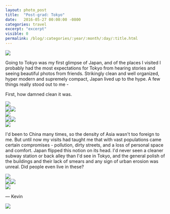 ```yaml
---
layout: photo_post
title:  "Post-grad: Tokyo"
date:   2016-05-27 00:00:00 -0800
categories: travel
excerpt: "excerpt"
visible: 0
permalink: /blog/:categories/:year/:month/:day/:title.html
---
```


<div class='img fullbleed'><img src="/i/blog/tokyo/DSC00271.jpg"/></div>

Going to Tokyo was my first glimpse of Japan, and of the places I visited I probably had the most expectations for Tokyo from hearing stories and seeing beautiful photos from friends. Strikingly clean and well organized, hyper modern and supremely compact, Japan lived up to the hype. A few things really stood out to me -

First, how damned clean it was.

<div class='fullbleed push'>
  <div class='img-grid grid-layout1'>
    <div class='img-container'>
      <img src='/i/blog/tokyo/DSC01229.jpg'>
    </div>
    <div class='grid-layout1-2'>
      <img src='/i/blog/tokyo/DSC01174.jpg'><img src='/i/blog/tokyo/DSC01284.jpg'>
    </div>
  </div>
</div>

<div class='fullbleed push'>
  <div class='img-grid grid-layout1'>
    <div class='img-container'>
      <img src='/i/blog/tokyo/DSC01265.jpg'>
    </div>
    <div class='grid-layout1-2'>
      <img src='/i/blog/tokyo/DSC01268.jpg'><img src='/i/blog/tokyo/DSC01284.jpg'>
    </div>
    <div class='img-container'>
      <img src='/i/blog/tokyo/DSC01261.jpg'>
    </div>
  </div>
</div>

I'd been to China many times, so the density of Asia wasn't too foreign to me. But until now my visits had taught me that with vast populations came certain compromises - pollution, dirty streets, and a loss of personal space and comfort. Japan flipped this notion on its head. I'd never seen a cleaner subway station or back alley than I'd see in Tokyo, and the general polish of the buildings and their lack of smears and any sign of urban erosion was unreal. Did people even live in these?

<div class='fullbleed push'>
  <div class='img-grid grid-layout1'>
    <div class='img-container'>
      <img src='/i/blog/tokyo/DSC00157.jpg'>
    </div>
    <div class='grid-layout1-2'>
      <img src='/i/blog/tokyo/DSC00160.jpg'><img src='/i/blog/tokyo/DSC00162.jpg'>
    </div>
    <div class='img-container'>
      <img src='/i/blog/tokyo/DSC00165.jpg'>
    </div>
  </div>
</div>

&mdash; Kevin

<div class='img fullbleed bottom'><img src="/i/blog/tokyo/DSC00314.jpg"/></div>
